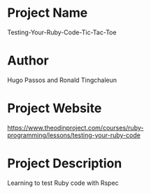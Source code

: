# Project Name
Testing-Your-Ruby-Code-Tic-Tac-Toe

# Author
Hugo Passos and Ronald Tingchaleun

# Project Website
https://www.theodinproject.com/courses/ruby-programming/lessons/testing-your-ruby-code

# Project Description
Learning to test Ruby code with Rspec
